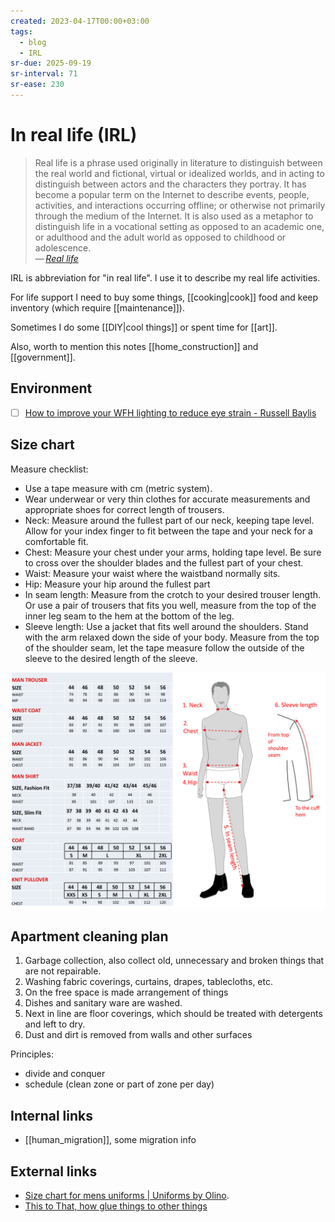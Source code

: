```yaml
---
created: 2023-04-17T00:00+03:00
tags:
  - blog
  - IRL
sr-due: 2025-09-19
sr-interval: 71
sr-ease: 230
---
```


# In real life (IRL)

> Real life is a phrase used originally in literature to distinguish between the real world and fictional, virtual or idealized worlds, and in acting to distinguish between actors and the characters they portray. It has become a popular term on the Internet to describe events, people, activities, and interactions occurring offline; or otherwise not primarily through the medium of the Internet. It is also used as a metaphor to distinguish life in a vocational setting as opposed to an academic one, or adulthood and the adult world as opposed to childhood or adolescence.\
> — <cite>[Real life](https://en.wikipedia.org/wiki/Real_life#related_terminology)</cite>

IRL is abbreviation for "in real life". I use it to describe my real life activities.

For life support I need to buy some things, [[cooking|cook]] food and keep inventory (which require [[maintenance]]).

Sometimes I do some [[DIY|cool things]] or spent time for [[art]].

Also, worth to mention this notes [[home_construction]] and [[government]].

## Environment

- [ ] [How to improve your WFH lighting to reduce eye strain - Russell Baylis](https://rustle.ca/posts/articles/work-from-home-lighting)

## Size chart

Measure checklist:

- Use a tape measure with cm (metric system).
- Wear underwear or very thin clothes for accurate measurements and appropriate shoes for correct length of trousers.
- Neck: Measure around the fullest part of our neck, keeping tape level. Allow for your index finger to fit between the tape and your neck for a comfortable fit.
- Chest: Measure your chest under your arms, holding tape level. Be sure to cross over the shoulder blades and the fullest part of your chest.
- Waist: Measure your waist where the waistband normally sits.
- Hip: Measure your hip around the fullest part
- In seam length: Measure from the crotch to your desired trouser length. Or use a pair of trousers that fits you well, measure from the top of the inner leg seam to the hem at the bottom of the leg.
- Sleeve length: Use a jacket that fits well around the shoulders. Stand with the arm relaxed down the side of your body. Measure from the top of the shoulder seam, let the tape measure follow the outside of the sleeve to the desired length of the sleeve.

![Size chart for men uniforms](img/Body-measurement-cm-to-size-male-drawing.jpg)

## Apartment cleaning plan

1. Garbage collection, also collect old, unnecessary and broken things that are not repairable.
2. Washing fabric coverings, curtains, drapes, tablecloths, etc.
3. On the free space is made arrangement of things
4. Dishes and sanitary ware are washed.
5. Next in line are floor coverings, which should be treated with detergents and left to dry.
6. Dust and dirt is removed from walls and other surfaces

Principles:

- divide and conquer
- schedule (clean zone or part of zone per day)

## Internal links

- [[human_migration]], some migration info

## External links

- [Size chart for mens uniforms | Uniforms by Olino](https://webshop.olinouniforms.com/en-us/size-chart-men).
- [This to That, how glue things to other things](http://www.thistothat.com/)
